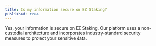 ```yaml
---
title: Is my information secure on EZ Staking?
published: true
---
```


Yes, your information is secure on EZ Staking. Our platform uses a non-custodial architecture and incorporates industry-standard security measures to protect your sensitive data.
